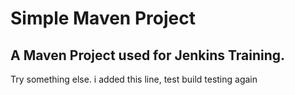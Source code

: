 # Simple Maven Project

## A Maven Project used for Jenkins Training.
Try something else.
i added this line, test build
testing again
